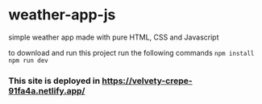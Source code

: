 # weather-app-js
simple weather app made with pure HTML, CSS and Javascript

to download and run this project run the following commands
`` npm install ``
`` npm run dev ``

### This site is deployed in https://velvety-crepe-91fa4a.netlify.app/
